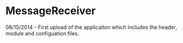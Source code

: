 MessageReceiver
===============





08/15/2014 - First upload of the applicaiton which includes the header, module and configuation files.
